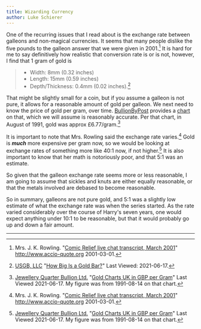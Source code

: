 ```yaml
---
title: Wizarding Currency
author: Luke Schierer
---
```


One of the recurring issues that I read about is the exchange rate between
galleons and non-magical currencies.  It seems that many people dislike the five
pounds to the galleon answer that we were given in 2001.[^20210617-1]  It is
hard for me to say definitively how realistic that conversion rate is or is not,
however, I  find that 1 gram of gold is

> * Width: 8mm (0.32 inches)
> * Length: 15mm (0.59 inches)
> * Depth/Thickness: 0.4mm (0.02 inches).[^20210617-6]

That might be slightly small for a coin, but if you assume a galleon is not
pure, it allows for a reasonable amount of gold per galleon. We next need to
know the price of gold per gram, over time.  [BullionByPost][BBP1] provides a
[chart][BBP2] on that, which we will assume is reasonably accurate.  Per that
chart, in August of 1991, gold was approx £6.77/gram.[^20210617-3]

It is important to note that Mrs. Rowling said the exchange rate
varies.[^20210617-4]  Gold is _**much**_ more expensive per gram now, so we
would be looking at exchange rates of something more like 40:1 now, if not
higher.[^20210617-5]  It is also important to know that her math is notoriously
poor, and that 5:1 was an estimate.

So given that the galleon exchange rate seems more or less reasonable, I am
going to assume that sickles and knuts are either equally reasonable, or that
the metals involved are debased to become reasonable. 

So in summary, galleons are not pure gold, and 5:1 was a slightly low estimate
of what the exchange rate was when the series started.  As the rate varied
considerably over the course of Harry's seven years, one would expect anything
under 10:1 to be reasonable, but that it would probably go up and down a fair
amount.

----

[^20210617-1]: Mrs. J. K. Rowling.
    "[Comic Relief live chat transcript, March 2001](http://web.archive.org/web/20091023035038/http://www.accio-quote.org/articles/2001/0301-comicrelief-staff.htm)"
    <http://www.accio-quote.org> 2001-03-01.

[^20210617-4]: Mrs. J. K. Rowling. 
    "[Comic Relief live chat transcript, March 2001](http://web.archive.org/web/20091023035038/http://www.accio-quote.org/articles/2001/0301-comicrelief-staff.htm)"
    <http://www.accio-quote.org> 2001-03-01.

[^20210617-2]: [Money Metals Exchange][MMM].
    "[1 Gram Gold Bar (In Assay)][1GGBIA]"
    Last Viewed: 2021-06-17.

[^20210617-3]: [Jewellery Quarter Bullion Ltd.][BBP1]
    "[Gold Charts UK in GBP per Gram]"
    Last Viewed 2021-06-17. My figure was from 1991-08-14 on that chart.

[^20210617-5]: [Jewellery Quarter Bullion Ltd.][BBP1]
    "[Gold Charts UK in GBP per Gram]"
    Last Viewed 2021-06-17. My figure was from 1991-08-14 on that chart.

[^20210617-6]: [USGB, LLC][USGBL]
    "[How Big Is a Gold Bar?]"
    Last Viewed: 2021-06-17.

[USGBL]: https://www.usgoldbureau.com/

[How Big Is a Gold Bar?]: https://www.usgoldbureau.com/gold-bar-sizes

[BBP1]: https://www.bullionbypost.co.uk/

[BBP2]: https://www.bullionbypost.co.uk/gold-price/gold-charts/

[MMM]: https://www.moneymetals.com/

[1GGBIA]: https://www.moneymetals.com/1-gram-gold-bar/121

[Gold Charts UK in GBP per Gram]: https://www.bullionbypost.co.uk/gold-price/gold-charts/
